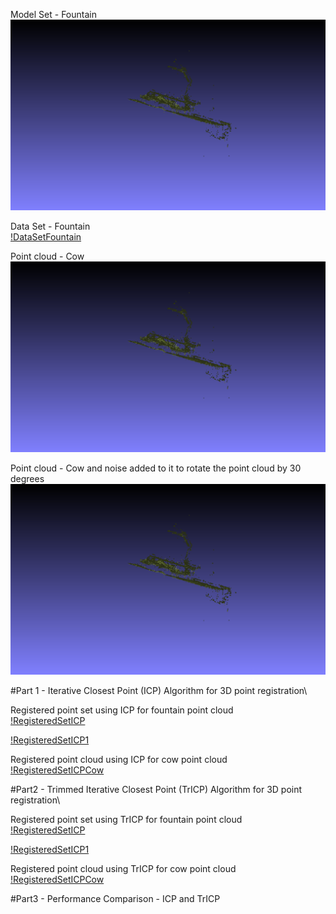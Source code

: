 
Model Set - Fountain\
![ModelSetFountain](https://github.com/AnupamaRajkumar/3DSensing_SensorFusion/blob/master/PointRegistration/Output/ModelSet_Fountain.png)

Data Set - Fountain\
[!DataSetFountain](https://github.com/AnupamaRajkumar/3DSensing_SensorFusion/blob/master/PointRegistration/Output/DataSet_Fountain.png)

Point cloud - Cow\
![PointCloudCow](https://github.com/AnupamaRajkumar/3DSensing_SensorFusion/blob/master/PointRegistration/Output/ModelSet_Fountain.png)

Point cloud - Cow and noise added to it to rotate the point cloud by 30 degrees\
![PointCloudNoisyCow](https://github.com/AnupamaRajkumar/3DSensing_SensorFusion/blob/master/PointRegistration/Output/ModelSet_Fountain.png)

#Part 1 - Iterative Closest Point (ICP) Algorithm for 3D point registration\

Registered point set using ICP for fountain point cloud\
[!RegisteredSetICP](https://github.com/AnupamaRajkumar/3DSensing_SensorFusion/blob/master/PointRegistration/Output/Fountain_ICP_SVD01.png)

[!RegisteredSetICP1](https://github.com/AnupamaRajkumar/3DSensing_SensorFusion/blob/master/PointRegistration/Output/Fountain_ICP_SVD00.png)

Registered point cloud using ICP for cow point cloud\
[!RegisteredSetICPCow](https://github.com/AnupamaRajkumar/3DSensing_SensorFusion/blob/master/PointRegistration/Output/Cow_ICP_SVD00.png)


#Part2 - Trimmed Iterative Closest Point (TrICP) Algorithm for 3D point registration\

Registered point set using TrICP for fountain point cloud\
[!RegisteredSetICP](https://github.com/AnupamaRajkumar/3DSensing_SensorFusion/blob/master/PointRegistration/Output/Fountain_SVD_TrICP01.png)

[!RegisteredSetICP1](https://github.com/AnupamaRajkumar/3DSensing_SensorFusion/blob/master/PointRegistration/Output/Fountain_SVD_TrICP00.png)

Registered point cloud using TrICP for cow point cloud\
[!RegisteredSetICPCow](https://github.com/AnupamaRajkumar/3DSensing_SensorFusion/blob/master/PointRegistration/Output/Cow_TrICP_SVD00.png)



#Part3 - Performance Comparison - ICP and TrICP







